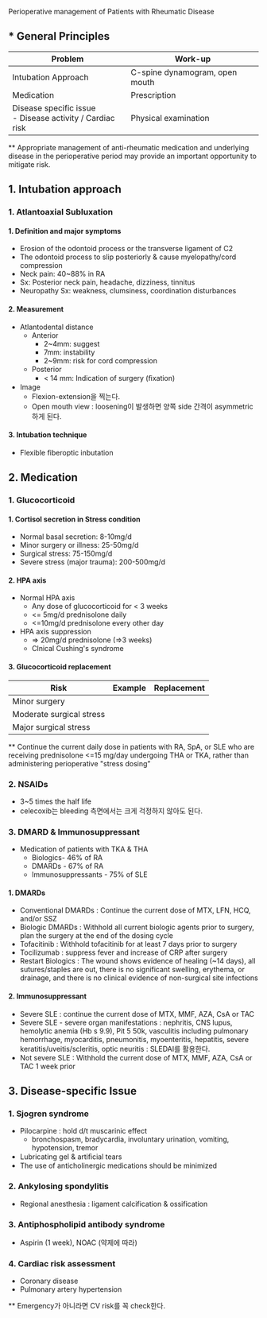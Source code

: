 Perioperative management of Patients with Rheumatic Disease

## * General Principles

| Problem                                                      | Work-up                        |
| ------------------------------------------------------------ | ------------------------------ |
| Intubation Approach                                          | C-spine dynamogram, open mouth |
| Medication                                                   | Prescription                   |
| Disease specific issue<br />- Disease activity / Cardiac risk | Physical examination           |

** Appropriate management of anti-rheumatic medication and underlying disease in the perioperative period may provide an important opportunity to mitigate risk.



## 1. Intubation approach

### 1. Atlantoaxial Subluxation

#### 1. Definition and major symptoms
- Erosion of the odontoid process or the transverse ligament of C2
- The odontoid process to slip posteriorly & cause myelopathy/cord compression
- Neck pain: 40~88% in RA
- Sx: Posterior neck pain, headache, dizziness, tinnitus
-  Neuropathy Sx: weakness, clumsiness, coordination disturbances 



#### 2. Measurement
- Atlantodental distance
  - Anterior
    - 2~4mm: suggest
    - 7mm: instability
    - 2~9mm: risk for cord compression
  - Posterior
    - < 14 mm: Indication of surgery (ﬁxation)
- Image
  - Flexion-extension을 찍는다.
  - Open mouth view : loosening이 발생하면 양쪽 side 간격이 asymmetric하게 된다.



#### 3. Intubation technique
- Flexible fiberoptic inbutation





## 2. Medication

### 1. Glucocorticoid

#### 1. Cortisol secretion in Stress condition

- Normal basal secretion: 8-10mg/d
- Minor surgery or illness: 25-50mg/d
- Surgical stress: 75-150mg/d
- Severe stress (major trauma): 200-500mg/d



#### 2. HPA axis

- Normal HPA axis
  - Any dose of glucocorticoid for < 3 weeks
  - <= 5mg/d prednisolone daily
  - <=10mg/d prednisolone every other day
- HPA axis suppression
  - => 20mg/d prednisolone (=>3 weeks)
  - Clnical Cushing's syndrome



#### 3. Glucocorticoid replacement

| Risk                     | Example | Replacement |
| ------------------------ | ------- | ----------- |
| Minor surgery            |         |             |
| Moderate surgical stress |         |             |
| Major surgical stress    |         |             |



** Continue the current daily dose in patients with RA, SpA, or SLE who are receiving prednisolone <=15 mg/day undergoing THA or TKA, rather than administering perioperative "stress dosing”



### 2. NSAIDs

- 3~5 times the half life
- celecoxib는 bleeding 측면에서는 크게 걱정하지 않아도 된다.


### 3. DMARD & Immunosuppressant
- Medication of patients with TKA & THA
  - Biologics- 46% of RA
  - DMARDs - 67% of RA
  - lmmunosuppressants - 75% of SLE
#### 1. DMARDs
- Conventional DMARDs : Continue the current dose of MTX, LFN, HCQ, and/or SSZ
- Biologic DMARDs : Withhold all current biologic agents prior to surgery, plan the surgery at the end of the dosing cycle
- Tofacitinib : Withhold tofacitinib for at least 7 days prior to surgery
- Tocilizumab : suppress fever and increase of CRP after surgery
- Restart Biologics : The wound shows evidence of healing (~14 days), all sutures/staples are out, there is no significant swelling, erythema, or drainage, and there is no clinical evidence of non-surgical site infections

#### 2. Immunosuppressant
  - Severe SLE : continue the current dose of MTX, MMF, AZA, CsA or TAC
  - Severe SLE - severe organ manifestations : nephritis, CNS lupus, hemolytic anemia (Hb s 9.9), Pit 5 50k, vasculitis
    including pulmonary hemorrhage, myocarditis, pneumonitis, myoenteritis, hepatitis, severe keratitis/uveitis/scleritis, optic neuritis : SLEDAI를 활용한다.
  - Not severe SLE : Withhold the current dose of MTX, MMF, AZA, CsA or TAC 1 week prior



## 3. Disease-specific Issue

### 1. Sjogren syndrome

- Pilocarpine : hold d/t muscarinic effect
  - bronchospasm, bradycardia, involuntary urination, vomiting, hypotension, tremor
- Lubricating gel & artiﬁcial tears
- The use of anticholinergic medications should be minimized



### 2. Ankylosing spondylitis

- Regional anesthesia : ligament calcification & ossification



### 3. Antiphospholipid antibody syndrome

- Aspirin (1 week), NOAC (약제에 따라)



### 4. Cardiac risk assessment

- Coronary disease
- Pulmonary artery hypertension

** Emergency가 아니라면 CV risk를 꼭 check한다.